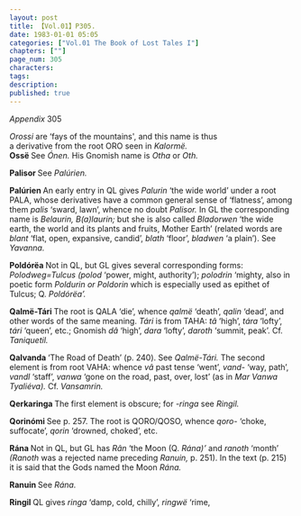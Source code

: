 ```yaml
---
layout: post
title: 【Vol.01】P305.
date: 1983-01-01 05:05
categories: ["Vol.01 The Book of Lost Tales I"]
chapters: [""]
page_num: 305
characters: 
tags: 
description: 
published: true
---
```


<p style="text-indent: 0;">
<I>Appendix</I> 305
</p>

<I>Orossi</I> are ‘fays of the mountains', and this name is thus<BR>a derivative from the root ORO seen in <I>Kalormë.<BR></I><B>Ossë  </B>See <I>Ónen.</I> His Gnomish name is <I>Otha</I> or <I>Oth.</I>

<B>Palisor   </B>See <I>Palúrien.</I>

<B>Palúrien  </B>An early entry in QL gives <I>Palurin</I> ‘the wide world’ under a root PALA, whose derivatives have a common general sense of ‘flatness’, among them <I>palis</I> ‘sward, lawn’, whence no doubt <I>Palisor.</I> In GL the corresponding name is <I>Belaurin, B(a)laurin;</I> but she is also called <I>Bladorwen</I> ‘the wide earth, the world and its plants and fruits, Mother Earth’ (related words are <I>blant</I> ‘flat, open, expansive, candid’, <I>blath</I> ‘floor’, <I>bladwen</I> ‘a plain’). See <I>Yavanna.</I>

<B>Poldórëa </B>Not in QL, but GL gives several corresponding forms: <I>Polodweg=Tulcus (polod</I> ‘power, might, authority’); <I>polodrin</I> ‘mighty, also in poetic form <I>Poldurin or Poldorin</I> which is especially used as epithet of Tulcus; Q. <I>Poldórëa’.</I>

<B>Qalmë-Tári </B>The root is QALA ‘die’, whence <I>qalmë</I> ‘death’, <I>qalin</I> ‘dead’, and other words of the same meaning. <I>Tári</I> is from TAHA: <I>tâ</I> ‘high’, <I>tára</I> ‘lofty’, <I>tári</I> ‘queen’, etc.; Gnomish <I>dâ</I> ‘high’, <I>dara</I> ‘lofty’, <I>daroth</I> ‘summit, peak’. Cf. <I>Taniquetil.</I>

<B>Qalvanda    </B>‘The Road of Death’ (p. 240). See <I>Qalmë-Tári.</I> The second element is from root VAHA: whence <I>vâ</I> past tense ‘went’, <I>vand-</I> ‘way, path’, <I>vandl</I> ‘staff’, <I>vanwa</I> ‘gone on the road, past, over, lost’ (as in <I>Mar Vanwa Tyaliéva).</I> Cf. <I>Vansamrin.</I>

<B>Qerkaringa   </B>The first element is obscure; for <I>-ringa</I> see <I>Ringil.</I>

<B>Qorinómi  </B>See p. 257. The root is QORO/QOSO, whence <I>qoro-</I> ‘choke, suffocate’, <I>qorin</I> ‘drowned, choked’, etc.

<B>Rána </B>Not in QL, but GL has <I>Rân</I> ‘the Moon (Q. <I>Rána)’</I> and <I>ranoth</I> ‘month’ <I>(Ranoth</I> was a rejected name preceding <I>Ranuin,</I> p. 251). In the text (p. 215) it is said that the Gods named the Moon <I>Rána.</I>

<B>Ranuin   </B>See <I>Rána.</I>

<B>Ringil   </B>QL gives <I>ringa</I> ‘damp, cold, chilly’, <I>ringwë</I> ‘rime,

